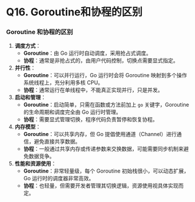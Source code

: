 # Q16. Goroutine和协程的区别

### Goroutine 和协程的区别

1. **调度方式**：
   - **Goroutine**：由 Go 运行时自动调度，采用抢占式调度。
   - **协程**：通常是非抢占式的，由用户代码控制，切换点需要显式指定。
2. **并行性**：
   - **Goroutine**：可以并行运行，Go 运行时会将 Goroutine 映射到多个操作系统线程上，充分利用多核 CPU。
   - **协程**：通常运行在单线程中，不能真正实现并行，只是并发。
3. **启动和管理**：
   - **Goroutine**：启动简单，只需在函数或方法前加上 `go` 关键字，Goroutine 的生命周期和调度完全由 Go 运行时管理。
   - **协程**：需要显式管理切换，程序代码负责暂停和恢复协程。
4. **内存模型**：
   - **Goroutine**：可以共享内存，但 Go 提倡使用通道（Channel）进行通信，避免直接共享数据。
   - **协程**：一般通过共享内存或传递参数来交换数据，可能需要同步机制来避免数据竞争。
5. **性能和资源使用**：
   - **Goroutine**：非常轻量级，每个 Goroutine 初始栈很小，可以动态扩展，Go 运行时的调度器非常高效。
   - **协程**：也轻量，但需要开发者管理其切换逻辑，资源使用视具体实现而定。